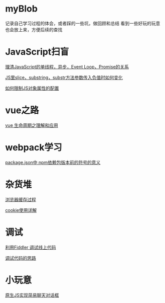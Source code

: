 # myBlob
记录自己学习过程的体会，或者踩的一些坑，做回顾和总结
看到一些好玩的玩意也会放上来，方便后续的查找
# JavaScript扫盲
  [理清JavaScript的单线程，异步，Event Loop，Promise的关系](https://github.com/fishCrush/myBlob/issues/2)
  
  [JS里slice，substring，substr方法参数传入负值时如何变化](https://github.com/fishCrush/myBlob/issues/3)
  
  [如何限制JS对象属性的配置](https://github.com/fishCrush/myBlob/issues/8)
  # vue之路
  [vue 生命周期之理解和应用](https://github.com/fishCrush/myBlob/issues/7)
  # webpack学习

[package.json中 npm依赖包版本前的符号的意义]( https://github.com/fishCrush/myBlob/issues)
 
 # 杂货堆
 [浏览器缓存过程](https://github.com/fishCrush/myBlob/issues/9) 
 
 [cookie使用详解](https://github.com/fishCrush/myBlob/issues/10)
 
# 调试
  [利用Fiddler 调试线上代码](https://github.com/fishCrush/myBlob/issues/4)
 
  [调试代码的思路](https://github.com/fishCrush/myBlob/issues/5)
# 小玩意
 [原生JS实现简易聊天对话框](https://github.com/fishCrush/myBlob/issues/1)
